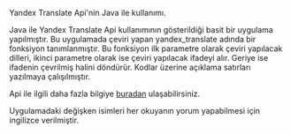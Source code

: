 Yandex Translate Api'nin Java ile kullanımı.

Java ile Yandex Translate Api kullanımının gösterildiği basit bir uygulama yapılmıştır. Bu uygulamada çeviri yapan yandex_translate adında bir fonksiyon tanımlanmıştır. Bu fonksiyon ilk parametre olarak çeviri yapılacak dilleri, ikinci parametre olarak ise çeviri yapılacak ifadeyi alır. Geriye ise ifadenin çevrilmiş halini döndürür. Kodlar üzerine açıklama satırları yazılmaya çalışılmıştır.

Api ile ilgili daha fazla bilgiye <a href="http://api.yandex.com/translate/" target="_blank">buradan</a> ulaşabilirsiniz.

Uygulamadaki değişken isimleri her okuyanın yorum yapabilmesi için ingilizce verilmiştir.
